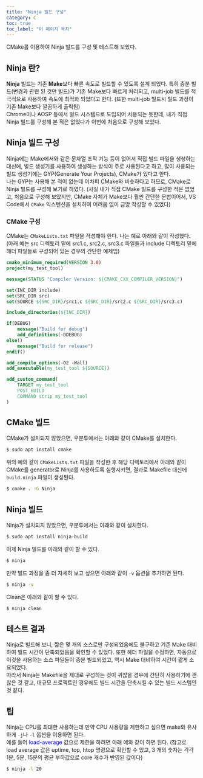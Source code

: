 ```yaml
---
title: "Ninja 빌드 구성"
category: C
toc: true
toc_label: "이 페이지 목차"
---
```


CMake를 이용하여 Ninja 빌드를 구성 및 테스트해 보았다.

## Ninja 란?
**Ninja** 빌드는 기존 **Make**보다 빠른 속도로 빌드할 수 있도록 설계 되었다. 특히 증분 빌드(변경과 관련 된 것만 빌드)가 기존 Make보다 빠르게 처리되고, multi-job 빌드를 적극적으로 사용하여 속도에 최적화 되었다고 한다. (또한 multi-job 빌드시 빌드 과정이 기존 Make보다 깔끔하게 출력됨)  
Chrome이나 AOSP 등에서 빌드 시스템으로 도입되어 사용되는 듯한데, 내가 직접 Ninja 빌드를 구성해 본 적은 없었다가 이번에 처음으로 구성해 보았다.

## Ninja 빌드 구성
Ninja에는 Make에서와 같은 문자열 조작 기능 등이 없어서 직접 빌드 파일을 생성하는 대신에, 빌드 생성기를 사용하여 생성하는 방식이 주로 사용된다고 하고, 많이 사용되는 빌드 생성기에는 GYP(Generate Your Projects), CMake가 있다고 한다.  
나는 GYP는 사용해 본 적이 없는데 어차피 CMake와 비슷하다고 하므로, CMake로 Ninja 빌드를 구성해 보기로 하였다. (사실 내가 직접 CMake 빌드를 구성한 적은 없었고, 처음으로 구성해 보았지만, CMake 자체가 Make보다 훨씬 간단한 문법이어서, VS Code에서 `CMake` 익스텐션을 설치하여 어려움 없이 금방 작성할 수 있었다)

### CMake 구성
CMake는 `CMakeLists.txt` 파일을 작성해야 한다. 나는 예로 아래와 같이 작성했다. (아래 예는 src 디렉토리 밑에 src1.c, src2.c, src3.c 파일들과 include 디렉토리 밑에 헤더 파일들로 구성되어 있는 경우의 간단한 예제임)
```cmake
cmake_minimum_required(VERSION 3.0)
project(my_test_tool)

message(STATUS "Compiler Version: ${CMAKE_CXX_COMPILER_VERSION}")

set(INC_DIR include)
set(SRC_DIR src)
set(SOURCE ${SRC_DIR}/src1.c ${SRC_DIR}/src2.c ${SRC_DIR}/src3.c)

include_directories(${INC_DIR})

if(DEBUG)
    message("Build for debug")
    add_definitions(-DDEBUG)
else()
    message("Build for release")
endif()

add_compile_options(-O2 -Wall)
add_executable(my_test_tool ${SOURCE})

add_custom_command(
    TARGET my_test_tool
    POST_BUILD
    COMMAND strip my_test_tool
)
```

## CMake 빌드
CMake가 설치되지 않았으면, 우분투에서는 아래와 같이 CMake를 설치한다.
```bash
$ sudo apt install cmake
```

위의 예와 같이 `CMakeLists.txt` 파일을 작성한 후 해당 디렉토리에서 아래와 같이 CMake를 generator로 Ninja를 사용하도록 실행시키면, 결과로 Makefile 대신에 `build.ninja` 파일이 생성된다.
```bash
$ cmake . -G Ninja
```

## Ninja 빌드
Ninja가 설치되지 않았으면, 우분투에서는 아래와 같이 설치한다.
```bash
$ sudo apt install ninja-build
```

이제 Ninja 빌드를 아래와 같이 할 수 있다.
```bash
$ ninja
```
만약 빌드 과정을 좀 더 자세히 보고 싶으면 아래와 같이 `-v` 옵션을 추가하면 된다.
```bash
$ ninja -v
```
Clean은 아래와 같이 할 수 있다.
```bash
$ ninja clean
```

## 테스트 결과
Ninja로 빌드해 보니, 짧은 몇 개의 소스로만 구성되었음에도 불구하고 기존 Make 대비하여 빌드 시간이 단축되었음을 확인할 수 있었다. 또한 헤더 파일을 수정하면, 자동으로 이것을 사용하는 소스 파일들이 증분 빌드되었고, 역시 Make 대비하여 시간이 짧게 소요되었다.  
따라서 Ninja는 Makefile을 제대로 구성하는 것이 귀찮을 경우에 간단히 사용하기에 괜찮은 것 같고, 대규모 프로젝트인 경우에도 빌드 시간을 단축시킬 수 있는 빌드 시스템인 것 같다.

## 팁
Ninja는 CPU를 최대한 사용하는데 만약 CPU 사용량을 제한하고 싶으면 make와 유사하게 `-j`나 `-l` 옵션을 이용하면 된다.  
예를 들어 <span style="color:blue">load-average</span> 값으로 제한을 하려면 아래 예와 같이 하면 된다. (참고로 load average 값은 uptime, top, htop 명령으로 확인할 수 있고, 3 개의 숫자는 각각 1분, 5분, 15분의 평균 부하값으로 core 개수가 반영된 값이다)
```bash
$ ninja -l 20
```
